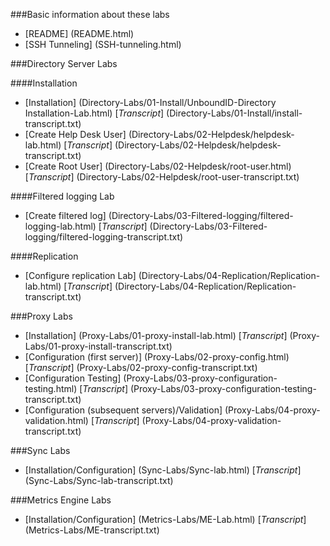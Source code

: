 ###Basic information about these labs
 - [README]
   (README.html)
 - [SSH Tunneling]
   (SSH-tunneling.html)
   
###Directory Server Labs

####Installation
 - [Installation]
   (Directory-Labs/01-Install/UnboundID-Directory Installation-Lab.html)
   [*Transcript*] (Directory-Labs/01-Install/install-transcript.txt)
 - [Create Help Desk User]
   (Directory-Labs/02-Helpdesk/helpdesk-lab.html)
   [*Transcript*] (Directory-Labs/02-Helpdesk/helpdesk-transcript.txt)
 - [Create Root User]
   (Directory-Labs/02-Helpdesk/root-user.html)
   [*Transcript*] (Directory-Labs/02-Helpdesk/root-user-transcript.txt)

####Filtered logging Lab
 - [Create filtered log]
   (Directory-Labs/03-Filtered-logging/filtered-logging-lab.html)
   [*Transcript*] (Directory-Labs/03-Filtered-logging/filtered-logging-transcript.txt)
   
####Replication
 - [Configure replication Lab]
   (Directory-Labs/04-Replication/Replication-lab.html)
   [*Transcript*] (Directory-Labs/04-Replication/Replication-transcript.txt)
   
###Proxy Labs
 - [Installation]
   (Proxy-Labs/01-proxy-install-lab.html)
   [*Transcript*] (Proxy-Labs/01-proxy-install-transcript.txt)
 - [Configuration (first server)]
   (Proxy-Labs/02-proxy-config.html)
   [*Transcript*] (Proxy-Labs/02-proxy-config-transcript.txt)
 - [Configuration Testing]
   (Proxy-Labs/03-proxy-configuration-testing.html)
   [*Transcript*] (Proxy-Labs/03-proxy-configuration-testing-transcript.txt)
 - [Configuration (subsequent servers)/Validation]
   (Proxy-Labs/04-proxy-validation.html)
   [*Transcript*] (Proxy-Labs/04-proxy-validation-transcript.txt)

###Sync Labs
 - [Installation/Configuration]
   (Sync-Labs/Sync-lab.html)
   [*Transcript*] (Sync-Labs/Sync-lab-transcript.txt)
   
###Metrics Engine Labs
 - [Installation/Configuration]
   (Metrics-Labs/ME-Lab.html)
   [*Transcript*] (Metrics-Labs/ME-transcript.txt)

 